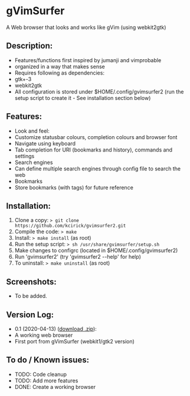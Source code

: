 # gVimSurfer

A Web browser that looks and works like gVim (using webkit2gtk)

## Description:

  - Features/functions first inspired by jumanji and vimprobable
  - organized in a way that makes sense
  - Requires following as dependencies:
   - gtk+-3
   - webkit2gtk
  - All configuration is stored under $HOME/.config/gvimsurfer2 (run the setup script to create it - See installation section below)

## Features:

  - Look and feel:
   - Customize statusbar colours, completion colours and browser font
  - Navigate using keyboard
   - Tab completion for URI (bookmarks and history), commands and settings
  - Search engines
   - Can define multiple search engines through config file to search the web
  - Bookmarks
   - Store bookmarks (with tags) for future reference

## Installation:

  1. Clone a copy: `> git clone https://github.com/kcirick/gvimsurfer2.git`
  2. Compile the code: `> make`
  3. Install: `> make install` (as root)
  4. Run the setup script: `> sh /usr/share/gvimsurfer/setup.sh`
  5. Make changes to configrc (located in $HOME/.config/gvimsurfer2)
  6. Run 'gvimsurfer2' (try 'gvimsurfer2 --help' for help)
  7. To uninstall: `> make uninstall` (as root)

## Screenshots:

   - To be added.


## Version Log:

  - 0.1 (2020-04-13) (<a href='https://github.com/kcirick/gvimsurfer2/archive/0.1.zip'>download .zip</a>): 
   - A working web browser
   - First port from gVimSurfer (webkit1/gtk2 version)

## To do / Known issues:

  - TODO: Code cleanup
  - TODO: Add more features
  - DONE: Create a working browser

